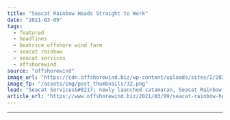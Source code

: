 ```yaml
---
title: "Seacat Rainbow Heads Straight to Work"
date: "2021-03-09"
tags: 
  - featured
  - headlines
  - beatrice offshore wind farm
  - seacat rainbow
  - seacat services
  - offshorewind
source: "offshorewind"
image_url: "https://cdn.offshorewind.biz/wp-content/uploads/sites/2/2021/03/09101003/Seacat-Rainbow-Heads-Straight-to-Work.png"
image_fp: "/assets/img/post_thumbnails/32.png"
lead: "Seacat Services&#8217; newly launched catamaran, Seacat Rainbow, has gone straight on to a long-term"
article_url: "https://www.offshorewind.biz/2021/03/09/seacat-rainbow-heads-straight-to-work/"
---
```


---
